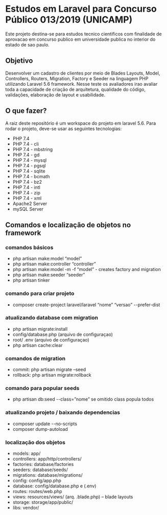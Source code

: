 # Estudos em Laravel para Concurso Público 013/2019 (UNICAMP)
Este projeto destina-se para estudos tecnico cientificos com finalidade de aprovacao em concurso publico em universidade publica no interior do estado de sao paulo.

## Objetivo
Desenvolver um cadastro de clientes por meio de Blades Layouts, Model, Controllers, Routers, Migration, Factory e Seeder na linguagem PHP utilizando Laravel 5.6 framework. Nesse teste os avaliadores irao avaliar toda a capacidade de criação de arquitetura, qualidade do código, validações, elaboração de layout e usabilidade.

## O que fazer?
A raiz deste repositório é um workspace do projeto em laravel 5.6. Para rodar o projeto, deve-se usar as seguintes tecnologias:
- PHP 7.4
- PHP 7.4 - cli
- PHP 7.4 - mbstring
- PHP 7.4 - gd
- PHP 7.4 - mysql
- PHP 7.4 - pgsql
- PHP 7.4 - sqlite
- PHP 7.4 - bcmath
- PHP 7.4 - bz2
- PHP 7.4 - intl
- PHP 7.4 - zip
- PHP 7.4 - xml
- Apache2 Server
- mySQL Server

## Comandos e localização de objetos no framework

### comandos básicos
- php artisan make:model “model”
- php artisan make:controller “controller”
- php artisan make:model -m -f “model” - creates factory and migration
- php artisan make:seeder “seeder”
- php artisan tinker

### comando para criar projeto
- composer create-project laravel/laravel “nome” “versao” --prefer-dist

### atualizando database com migration
- php artisan migrate:install
- config/database.php (arquivo de configuraçao)
- root/ .env (arquivo de configuraçao)
- php artisan cache:clear

### comandos de migration
- commit: php artisan migrate –seed
- rollback: php artisan migrate:rollback

### comando para popular seeds
- php artisan db:seed --class=”nome” se omitido class popula todos

### atualizando projeto / baixando dependencias
- composer update --no-scripts
- composer dump-autoload

### localização dos objetos
- models: 			app/
- controllers:		app/http/controllers/
- factories:		database/factories
- seeders:			database/seeds/
- migrations:		database/migrations/
- config:			config/app.php
- database:		config/database.php e (.env)
- routes:			routes/web.php
- views:			resources/views/ (arq. .blade.php) – blade layouts
- storage:			storage/app/public/
- libs:			vendor/
